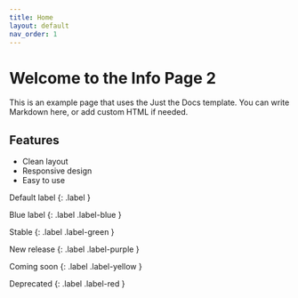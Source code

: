 ```yaml
---
title: Home
layout: default
nav_order: 1
---
```


# Welcome to the Info Page 2

This is an example page that uses the Just the Docs template. You can write Markdown here, or add custom HTML if needed.

## Features
- Clean layout
- Responsive design
- Easy to use


Default label
{: .label }

Blue label
{: .label .label-blue }

Stable
{: .label .label-green }

New release
{: .label .label-purple }

Coming soon
{: .label .label-yellow }

Deprecated
{: .label .label-red }
